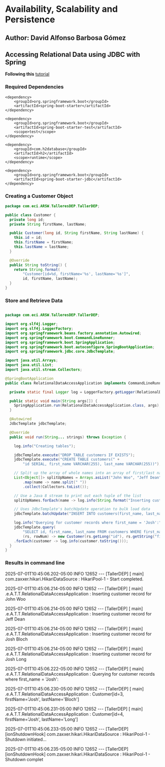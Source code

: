 # Availability, Scalability and Persistence

## Author: David Alfonso Barbosa Gómez

## Accessing Relational Data using JDBC with Spring

**Following this** [tutorial](https://spring.io/guides/gs/relational-data-access)

### Required Dependencies

```uml
<dependency>
    <groupId>org.springframework.boot</groupId>
    <artifactId>spring-boot-starter</artifactId>
</dependency>

<dependency>
    <groupId>org.springframework.boot</groupId>
    <artifactId>spring-boot-starter-test</artifactId>
    <scope>test</scope>
</dependency>

<dependency>
    <groupId>com.h2database</groupId>
    <artifactId>h2</artifactId>
    <scope>runtime</scope>
</dependency>

<dependency>
    <groupId>org.springframework.boot</groupId>
    <artifactId>spring-boot-starter-jdbc</artifactId>
</dependency>
```

### Creating a Customer Object 

```java
package com.eci.ARSW.TalleresDEP.TallerDEP;

public class Customer {
  private long id;
  private String firstName, lastName;

  public Customer(long id, String firstName, String lastName) {
    this.id = id;
    this.firstName = firstName;
    this.lastName = lastName;
  }

  @Override
  public String toString() {
    return String.format(
        "Customer[id=%d, firstName='%s', lastName='%s']",
        id, firstName, lastName);
  }
}
```
### Store and Retrieve Data

```java

package com.eci.ARSW.TalleresDEP.TallerDEP;

import org.slf4j.Logger;
import org.slf4j.LoggerFactory;
import org.springframework.beans.factory.annotation.Autowired;
import org.springframework.boot.CommandLineRunner;
import org.springframework.boot.SpringApplication;
import org.springframework.boot.autoconfigure.SpringBootApplication;
import org.springframework.jdbc.core.JdbcTemplate;

import java.util.Arrays;
import java.util.List;
import java.util.stream.Collectors;

@SpringBootApplication
public class RelationalDataAccessApplication implements CommandLineRunner {

  private static final Logger log = LoggerFactory.getLogger(RelationalDataAccessApplication.class);

  public static void main(String args[]) {
    SpringApplication.run(RelationalDataAccessApplication.class, args);
  }

  @Autowired
  JdbcTemplate jdbcTemplate;

  @Override
  public void run(String... strings) throws Exception {

    log.info("Creating tables");

    jdbcTemplate.execute("DROP TABLE customers IF EXISTS");
    jdbcTemplate.execute("CREATE TABLE customers(" +
        "id SERIAL, first_name VARCHAR(255), last_name VARCHAR(255))");

    // Split up the array of whole names into an array of first/last names
    List<Object[]> splitUpNames = Arrays.asList("John Woo", "Jeff Dean", "Josh Bloch", "Josh Long").stream()
        .map(name -> name.split(" "))
        .collect(Collectors.toList());

    // Use a Java 8 stream to print out each tuple of the list
    splitUpNames.forEach(name -> log.info(String.format("Inserting customer record for %s %s", name[0], name[1])));

    // Uses JdbcTemplate's batchUpdate operation to bulk load data
    jdbcTemplate.batchUpdate("INSERT INTO customers(first_name, last_name) VALUES (?,?)", splitUpNames);

    log.info("Querying for customer records where first_name = 'Josh':");
    jdbcTemplate.query(
        "SELECT id, first_name, last_name FROM customers WHERE first_name = ?",
        (rs, rowNum) -> new Customer(rs.getLong("id"), rs.getString("first_name"), rs.getString("last_name")), "Josh")
    .forEach(customer -> log.info(customer.toString()));
  }
}

```
### Results in command line

2025-07-01T10:45:06.202-05:00  INFO 12652 --- [TallerDEP] [           main] com.zaxxer.hikari.HikariDataSource       : HikariPool-1 - Start completed.

2025-07-01T10:45:06.214-05:00  INFO 12652 --- [TallerDEP] [           main] .e.A.T.T.RelationalDataAccessApplication : Inserting customer record for John Woo

2025-07-01T10:45:06.214-05:00  INFO 12652 --- [TallerDEP] [           main] .e.A.T.T.RelationalDataAccessApplication : Inserting customer record for Jeff Dean

2025-07-01T10:45:06.214-05:00  INFO 12652 --- [TallerDEP] [           main] .e.A.T.T.RelationalDataAccessApplication : Inserting customer record for Josh Bloch

2025-07-01T10:45:06.214-05:00  INFO 12652 --- [TallerDEP] [           main] .e.A.T.T.RelationalDataAccessApplication : Inserting customer record for Josh Long

2025-07-01T10:45:06.222-05:00  INFO 12652 --- [TallerDEP] [           main] .e.A.T.T.RelationalDataAccessApplication : Querying for customer records where first_name = 'Josh':

2025-07-01T10:45:06.230-05:00  INFO 12652 --- [TallerDEP] [           main] .e.A.T.T.RelationalDataAccessApplication : Customer[id=3, firstName='Josh', lastName='Bloch']

2025-07-01T10:45:06.231-05:00  INFO 12652 --- [TallerDEP] [           main] .e.A.T.T.RelationalDataAccessApplication : Customer[id=4, firstName='Josh', lastName='Long']

2025-07-01T10:45:06.233-05:00  INFO 12652 --- [TallerDEP] [ionShutdownHook] com.zaxxer.hikari.HikariDataSource       : HikariPool-1 - Shutdown initiated...

2025-07-01T10:45:06.235-05:00  INFO 12652 --- [TallerDEP] [ionShutdownHook] com.zaxxer.hikari.HikariDataSource       : HikariPool-1 - Shutdown complet




